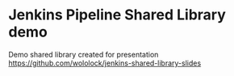 # Jenkins Pipeline Shared Library demo

Demo shared library created for presentation https://github.com/wololock/jenkins-shared-library-slides
